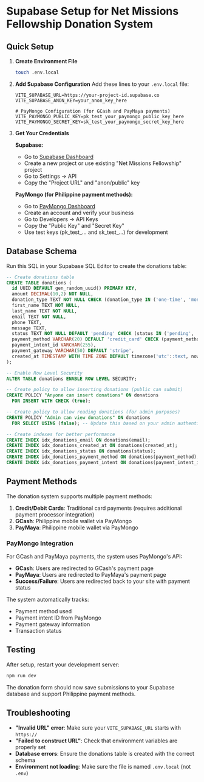 # Supabase Setup for Net Missions Fellowship Donation System

## Quick Setup

1. **Create Environment File**
   ```bash
   touch .env.local
   ```

2. **Add Supabase Configuration**
   Add these lines to your `.env.local` file:
   ```
   VITE_SUPABASE_URL=https://your-project-id.supabase.co
   VITE_SUPABASE_ANON_KEY=your_anon_key_here
   
   # PayMongo Configuration (for GCash and PayMaya payments)
   VITE_PAYMONGO_PUBLIC_KEY=pk_test_your_paymongo_public_key_here
   VITE_PAYMONGO_SECRET_KEY=sk_test_your_paymongo_secret_key_here
   ```

3. **Get Your Credentials**
   
   **Supabase:**
   - Go to [Supabase Dashboard](https://supabase.com/dashboard)
   - Create a new project or use existing "Net Missions Fellowship" project
   - Go to Settings → API
   - Copy the "Project URL" and "anon/public" key
   
   **PayMongo (for Philippine payment methods):**
   - Go to [PayMongo Dashboard](https://dashboard.paymongo.com/)
   - Create an account and verify your business
   - Go to Developers → API Keys
   - Copy the "Public Key" and "Secret Key"
   - Use test keys (pk_test_... and sk_test_...) for development

## Database Schema

Run this SQL in your Supabase SQL Editor to create the donations table:

```sql
-- Create donations table
CREATE TABLE donations (
  id UUID DEFAULT gen_random_uuid() PRIMARY KEY,
  amount DECIMAL(10,2) NOT NULL,
  donation_type TEXT NOT NULL CHECK (donation_type IN ('one-time', 'monthly')),
  first_name TEXT NOT NULL,
  last_name TEXT NOT NULL,
  email TEXT NOT NULL,
  phone TEXT,
  message TEXT,
  status TEXT NOT NULL DEFAULT 'pending' CHECK (status IN ('pending', 'completed', 'failed')),
  payment_method VARCHAR(20) DEFAULT 'credit_card' CHECK (payment_method IN ('credit_card', 'gcash', 'paymaya', 'bank_transfer')),
  payment_intent_id VARCHAR(255),
  payment_gateway VARCHAR(50) DEFAULT 'stripe',
  created_at TIMESTAMP WITH TIME ZONE DEFAULT timezone('utc'::text, now()) NOT NULL
);

-- Enable Row Level Security
ALTER TABLE donations ENABLE ROW LEVEL SECURITY;

-- Create policy to allow inserting donations (public can submit)
CREATE POLICY "Anyone can insert donations" ON donations
  FOR INSERT WITH CHECK (true);

-- Create policy to allow reading donations (for admin purposes)
CREATE POLICY "Admin can view donations" ON donations
  FOR SELECT USING (false); -- Update this based on your admin authentication

-- Create indexes for better performance
CREATE INDEX idx_donations_email ON donations(email);
CREATE INDEX idx_donations_created_at ON donations(created_at);
CREATE INDEX idx_donations_status ON donations(status);
CREATE INDEX idx_donations_payment_method ON donations(payment_method);
CREATE INDEX idx_donations_payment_intent ON donations(payment_intent_id) WHERE payment_intent_id IS NOT NULL;
```

## Payment Methods

The donation system supports multiple payment methods:

1. **Credit/Debit Cards**: Traditional card payments (requires additional payment processor integration)
2. **GCash**: Philippine mobile wallet via PayMongo
3. **PayMaya**: Philippine mobile wallet via PayMongo

### PayMongo Integration

For GCash and PayMaya payments, the system uses PayMongo's API:

- **GCash**: Users are redirected to GCash's payment page
- **PayMaya**: Users are redirected to PayMaya's payment page
- **Success/Failure**: Users are redirected back to your site with payment status

The system automatically tracks:
- Payment method used
- Payment intent ID from PayMongo
- Payment gateway information
- Transaction status

## Testing

After setup, restart your development server:
```bash
npm run dev
```

The donation form should now save submissions to your Supabase database and support Philippine payment methods.

## Troubleshooting

- **"Invalid URL" error**: Make sure your `VITE_SUPABASE_URL` starts with `https://`
- **"Failed to construct URL"**: Check that environment variables are properly set
- **Database errors**: Ensure the donations table is created with the correct schema
- **Environment not loading**: Make sure the file is named `.env.local` (not `.env`)
